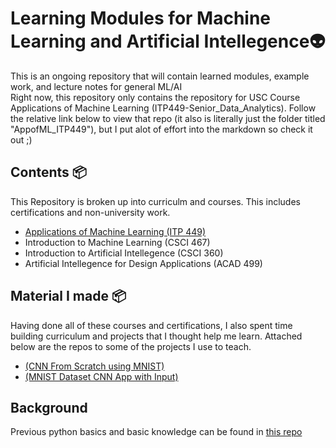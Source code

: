 # Learning Modules for Machine Learning and Artificial Intellegence:alien:
This is an ongoing repository that will contain learned modules, example work, and lecture notes for general ML/AI <br>
Right now, this repository only contains the repository for USC Course Applications of Machine Learning (ITP449-Senior_Data_Analytics). Follow the relative link below to view that repo (it also is literally just the folder titled "AppofML_ITP449"), but I put alot of effort into the markdown so check it out \;)
<br>
## Contents :package:
This Repository is broken up into curriculm and courses. This includes certifications and non-university work.
- [Applications of Machine Learning (ITP 449)](https://github.com/ShantanuJhaveri/LM-Intro_ML/tree/master/AppofML_ITP449)
- Introduction to Machine Learning (CSCI 467)
- Introduction to Artificial Intellegence (CSCI 360)
- Artificial Intellegence for Design Applications (ACAD 499)
## Material I made :package:
Having done all of these courses and certifications, I also spent time building curriculum and projects that I thought help me learn. Attached below are the repos to some of the projects I use to teach.
- [(CNN From Scratch using MNIST)](https://github.com/ShantanuJhaveri/T-MNIST_CNNapp)
- [(MNIST Dataset CNN App with Input)](https://github.com/ShantanuJhaveri/T-MNIST_CNNapp)
## Background 
Previous python basics and basic knowledge can be found in [this repo](https://github.com/ShantanuJhaveri/LM-Python_Basics)
